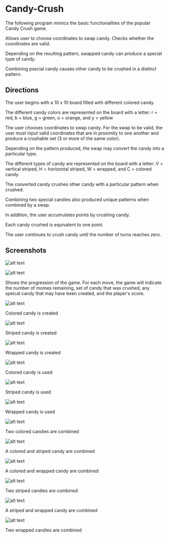 # Candy-Crush

The following program mimics the basic functionalities of the popular Candy Crush game.

Allows user to choose coordinates to swap candy.  Checks whether the coordinates are valid.

Depending on the resulting pattern, swapped candy can produce a special type of candy.

Combining psecial candy causes other candy to be crushed in a distinct pattern.

## Directions
The user begins with a 10 x 10 board filled with different colored candy.

The different candy colors are represented on the board with a letter:
  r = red, b = blue, g = green, o = orange, and y = yellow
  
The user chooses coordinates to swap candy.  For the swap to be valid, the user must input valid coordinates that are in proximity to one another and produce a crushable set (3 or more of the same color).

Depending on the pattern produced, the swap may convert the candy into a particular type.

The different types of candy are represented on the board with a letter:
  V = vertical striped, H = horizontal striped, W = wrapped, and C = colored candy.
  
The converted candy crushes other candy with a particular pattern when crushed.

Combining two special candies also produced unique patterns when combined by a swap.

In addition, the user accumulates points by crushing candy.

Each candy crushed is equivalent to one point.

The user continues to crush candy until the number of turns reaches zero.

## Screenshots

![alt text](https://github.com/Daneeail/Candy-Crush/blob/master/screenshots/CandyCrush1.png)

![alt text](https://github.com/Daneeail/Candy-Crush/blob/master/screenshots/CandyCrush1.png)

Shows the progression of the game.  For each move, the game will indicate the number of momes remaining, set of candy that was crushed, any speical candy that may have been created, and the player's score.

![alt text](https://github.com/Daneeail/Candy-Crush/blob/master/screenshots/createColored.png)

Colored candy is created

![alt text](https://github.com/Daneeail/Candy-Crush/blob/master/screenshots/createStriped.png)

Striped candy is created

![alt text](https://github.com/Daneeail/Candy-Crush/blob/master/screenshots/createWrapped.png)

Wrapped candy is created

![alt text](https://github.com/Daneeail/Candy-Crush/blob/master/screenshots/useColored.png)

Colored candy is used

![alt text](https://github.com/Daneeail/Candy-Crush/blob/master/screenshots/useStriped.png)

Striped candy is used

![alt text](https://github.com/Daneeail/Candy-Crush/blob/master/screenshots/useWrapped.png)

Wrapped candy is used

![alt text](https://github.com/Daneeail/Candy-Crush/blob/master/screenshots/useColoredColored.png)

Two colored candies are combined

![alt text](https://github.com/Daneeail/Candy-Crush/blob/master/screenshots/useColoredStriped.png)

A colored and striped candy are combined

![alt text](https://github.com/Daneeail/Candy-Crush/blob/master/screenshots/useColoredWrapped.png)

A colored and wrapped candy are combined

![alt text](https://github.com/Daneeail/Candy-Crush/blob/master/screenshots/useStripedStriped.png)

Two striped candies are combined

![alt text](https://github.com/Daneeail/Candy-Crush/blob/master/screenshots/useStripedWrapped.png)

A striped and wrapped candy are combined

![alt text](https://github.com/Daneeail/Candy-Crush/blob/master/screenshots/useWrappedWrapped.png)

Two wrapped candies are combined
